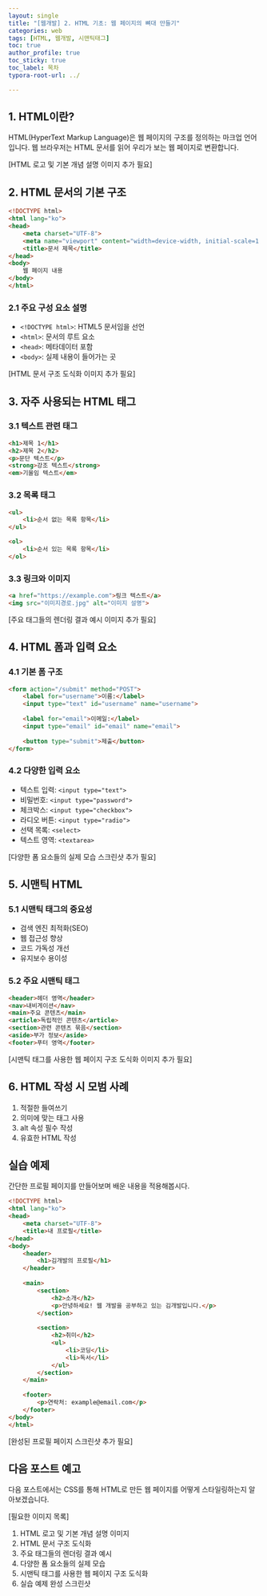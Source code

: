 ```yaml
---
layout: single
title: "[웹개발] 2. HTML 기초: 웹 페이지의 뼈대 만들기"
categories: web
tags: [HTML, 웹개발, 시맨틱태그]
toc: true
author_profile: true
toc_sticky: true
toc_label: 목차
typora-root-url: ../

---
```


## 1. HTML이란?

HTML(HyperText Markup Language)은 웹 페이지의 구조를 정의하는 마크업 언어입니다. 웹 브라우저는 HTML 문서를 읽어 우리가 보는 웹 페이지로 변환합니다.

[HTML 로고 및 기본 개념 설명 이미지 추가 필요]

## 2. HTML 문서의 기본 구조

```html
<!DOCTYPE html>
<html lang="ko">
<head>
    <meta charset="UTF-8">
    <meta name="viewport" content="width=device-width, initial-scale=1.0">
    <title>문서 제목</title>
</head>
<body>
    웹 페이지 내용
</body>
</html>
```

### 2.1 주요 구성 요소 설명
- `<!DOCTYPE html>`: HTML5 문서임을 선언
- `<html>`: 문서의 루트 요소
- `<head>`: 메타데이터 포함
- `<body>`: 실제 내용이 들어가는 곳

[HTML 문서 구조 도식화 이미지 추가 필요]

## 3. 자주 사용되는 HTML 태그

### 3.1 텍스트 관련 태그
```html
<h1>제목 1</h1>
<h2>제목 2</h2>
<p>문단 텍스트</p>
<strong>강조 텍스트</strong>
<em>기울임 텍스트</em>
```

### 3.2 목록 태그
```html
<ul>
    <li>순서 없는 목록 항목</li>
</ul>

<ol>
    <li>순서 있는 목록 항목</li>
</ol>
```

### 3.3 링크와 이미지
```html
<a href="https://example.com">링크 텍스트</a>
<img src="이미지경로.jpg" alt="이미지 설명">
```

[주요 태그들의 렌더링 결과 예시 이미지 추가 필요]

## 4. HTML 폼과 입력 요소

### 4.1 기본 폼 구조
```html
<form action="/submit" method="POST">
    <label for="username">이름:</label>
    <input type="text" id="username" name="username">
    
    <label for="email">이메일:</label>
    <input type="email" id="email" name="email">
    
    <button type="submit">제출</button>
</form>
```

### 4.2 다양한 입력 요소
- 텍스트 입력: `<input type="text">`
- 비밀번호: `<input type="password">`
- 체크박스: `<input type="checkbox">`
- 라디오 버튼: `<input type="radio">`
- 선택 목록: `<select>`
- 텍스트 영역: `<textarea>`

[다양한 폼 요소들의 실제 모습 스크린샷 추가 필요]

## 5. 시맨틱 HTML

### 5.1 시맨틱 태그의 중요성
- 검색 엔진 최적화(SEO)
- 웹 접근성 향상
- 코드 가독성 개선
- 유지보수 용이성

### 5.2 주요 시맨틱 태그
```html
<header>헤더 영역</header>
<nav>내비게이션</nav>
<main>주요 콘텐츠</main>
<article>독립적인 콘텐츠</article>
<section>관련 콘텐츠 묶음</section>
<aside>부가 정보</aside>
<footer>푸터 영역</footer>
```

[시맨틱 태그를 사용한 웹 페이지 구조 도식화 이미지 추가 필요]

## 6. HTML 작성 시 모범 사례
1. 적절한 들여쓰기
2. 의미에 맞는 태그 사용
3. alt 속성 필수 작성
4. 유효한 HTML 작성

## 실습 예제
간단한 프로필 페이지를 만들어보며 배운 내용을 적용해봅시다.

```html
<!DOCTYPE html>
<html lang="ko">
<head>
    <meta charset="UTF-8">
    <title>내 프로필</title>
</head>
<body>
    <header>
        <h1>김개발의 프로필</h1>
    </header>
    
    <main>
        <section>
            <h2>소개</h2>
            <p>안녕하세요! 웹 개발을 공부하고 있는 김개발입니다.</p>
        </section>
        
        <section>
            <h2>취미</h2>
            <ul>
                <li>코딩</li>
                <li>독서</li>
            </ul>
        </section>
    </main>
    
    <footer>
        <p>연락처: example@email.com</p>
    </footer>
</body>
</html>
```

[완성된 프로필 페이지 스크린샷 추가 필요]

## 다음 포스트 예고
다음 포스트에서는 CSS를 통해 HTML로 만든 웹 페이지를 어떻게 스타일링하는지 알아보겠습니다.

[필요한 이미지 목록]
1. HTML 로고 및 기본 개념 설명 이미지
2. HTML 문서 구조 도식화
3. 주요 태그들의 렌더링 결과 예시
4. 다양한 폼 요소들의 실제 모습
5. 시맨틱 태그를 사용한 웹 페이지 구조 도식화
6. 실습 예제 완성 스크린샷

